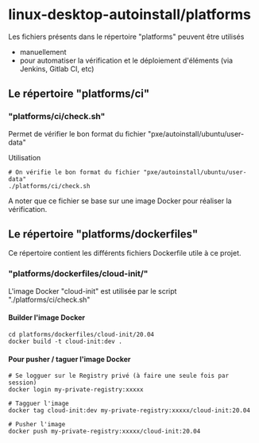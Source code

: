 # linux-desktop-autoinstall/platforms

Les fichiers présents dans le répertoire "platforms" peuvent être utilisés 
* manuellement 
* pour automatiser la vérification et le déploiement d'éléments (via Jenkins, Gitlab CI, etc)

## Le répertoire "platforms/ci" 

### "platforms/ci/check.sh"

Permet de vérifier le bon format du fichier "pxe/autoinstall/ubuntu/user-data"

Utilisation
```
# On vérifie le bon format du fichier "pxe/autoinstall/ubuntu/user-data"
./platforms/ci/check.sh
```

A noter que ce fichier se base sur une image Docker pour réaliser la vérification.

## Le répertoire "platforms/dockerfiles"

Ce répertoire contient les différents fichiers Dockerfile utile à ce projet.

### "platforms/dockerfiles/cloud-init/"

L'image Docker "cloud-init" est utilisée par le script "./platforms/ci/check.sh"

#### Builder l'image Docker</b>

```
cd platforms/dockerfiles/cloud-init/20.04
docker build -t cloud-init:dev .
```

#### Pour pusher / taguer l'image Docker</b>
```
# Se logguer sur le Registry privé (à faire une seule fois par session)
docker login my-private-registry:xxxxx

# Tagguer l'image
docker tag cloud-init:dev my-private-registry:xxxxx/cloud-init:20.04
 
# Pusher l'image
docker push my-private-registry:xxxxx/cloud-init:20.04
```
